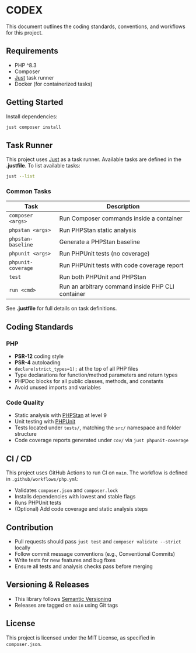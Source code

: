 # CODEX

This document outlines the coding standards, conventions, and workflows for this project.

## Requirements

- PHP ^8.3
- Composer
- [Just](https://github.com/casey/just) task runner
- Docker (for containerized tasks)

## Getting Started

Install dependencies:

```bash
just composer install
```

## Task Runner

This project uses [Just](https://github.com/casey/just) as a task runner. Available tasks are defined in the **.justfile**. To list available tasks:

```bash
just --list
```

### Common Tasks

| Task                | Description                                          |
|---------------------|------------------------------------------------------|
| `composer <args>`   | Run Composer commands inside a container             |
| `phpstan <args>`    | Run PHPStan static analysis                          |
| `phpstan-baseline`  | Generate a PHPStan baseline                          |
| `phpunit <args>`    | Run PHPUnit tests (no coverage)                      |
| `phpunit-coverage`  | Run PHPUnit tests with code coverage report          |
| `test`              | Run both PHPUnit and PHPStan                         |
| `run <cmd>`         | Run an arbitrary command inside PHP CLI container    |

See **.justfile** for full details on task definitions.

## Coding Standards

### PHP

- **PSR-12** coding style
- **PSR-4** autoloading
- `declare(strict_types=1);` at the top of all PHP files
- Type declarations for function/method parameters and return types
- PHPDoc blocks for all public classes, methods, and constants
- Avoid unused imports and variables

### Code Quality

- Static analysis with [PHPStan](https://phpstan.org/) at level 9
- Unit testing with [PHPUnit](https://phpunit.de/)
- Tests located under `tests/`, matching the `src/` namespace and folder structure
- Code coverage reports generated under `cov/` via `just phpunit-coverage`

## CI / CD

This project uses GitHub Actions to run CI on `main`. The workflow is defined in `.github/workflows/php.yml`:

- Validates `composer.json` and `composer.lock`
- Installs dependencies with lowest and stable flags
- Runs PHPUnit tests
- (Optional) Add code coverage and static analysis steps

## Contribution

- Pull requests should pass `just test` and `composer validate --strict` locally
- Follow commit message conventions (e.g., Conventional Commits)
- Write tests for new features and bug fixes
- Ensure all tests and analysis checks pass before merging

## Versioning & Releases

- This library follows [Semantic Versioning](https://semver.org/)
- Releases are tagged on `main` using Git tags

## License

This project is licensed under the MIT License, as specified in `composer.json`.
